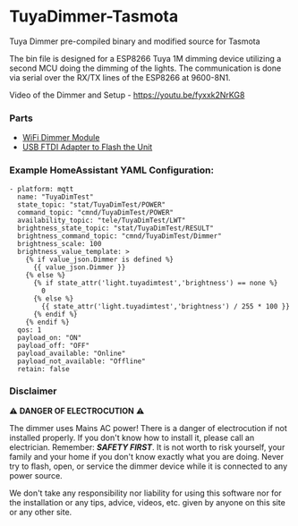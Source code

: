 # TuyaDimmer-Tasmota
Tuya Dimmer pre-compiled binary and modified source for Tasmota

The bin file is designed for a ESP8266 Tuya 1M dimming device utilizing a second MCU doing the dimming of the lights.  The communication is done via serial over the RX/TX lines of the ESP8266 at 9600-8N1.

Video of the Dimmer and Setup - https://youtu.be/fyxxk2NrKG8

### Parts
- [WiFi Dimmer Module](https://amzn.to/2zrGCou)
- [USB FTDI Adapter to Flash the Unit](https://amzn.to/2QXC5AU)


### Example HomeAssistant YAML Configuration:

```
- platform: mqtt
  name: "TuyaDimTest"
  state_topic: "stat/TuyaDimTest/POWER"
  command_topic: "cmnd/TuyaDimTest/POWER"
  availability_topic: "tele/TuyaDimTest/LWT"
  brightness_state_topic: "stat/TuyaDimTest/RESULT"
  brightness_command_topic: "cmnd/TuyaDimTest/Dimmer"
  brightness_scale: 100
  brightness_value_template: >
    {% if value_json.Dimmer is defined %}
      {{ value_json.Dimmer }}
    {% else %}
      {% if state_attr('light.tuyadimtest','brightness') == none %}
        0
      {% else %}
        {{ state_attr('light.tuyadimtest','brightness') / 255 * 100 }}
      {% endif %}
    {% endif %}
  qos: 1
  payload_on: "ON"
  payload_off: "OFF"
  payload_available: "Online"
  payload_not_available: "Offline"
  retain: false
```

### Disclaimer
:warning: **DANGER OF ELECTROCUTION** :warning:

The dimmer uses Mains AC power!  There is a danger of electrocution if not installed properly. If you don't know how to install it, please call an electrician. Remember: _**SAFETY FIRST**_. It is not worth to risk yourself, your family and your home if you don't know exactly what you are doing. Never try to flash, open, or service the dimmer device while it is connected to any power source.

We don't take any responsibility nor liability for using this software nor for the installation or any tips, advice, videos, etc. given by anyone on this site or any other site.
